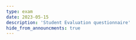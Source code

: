 ```yaml
---
type: exam
date: 2023-05-15
description: 'Student Evaluation questionnaire'
hide_from_announcments: true
---
```

<!--- 
**Topics:**
1. Topic 1
2. Topic 2
3. Topic 3
--->
